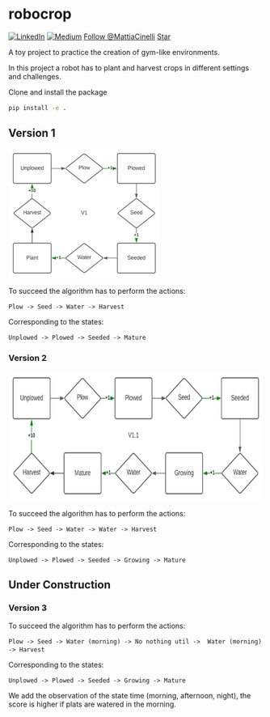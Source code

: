 # robocrop
[![LinkedIn](https://img.shields.io/badge/LinkedIn-MattiaCinelli-blue?style=flat-square&logo=linkedin)](https://www.linkedin.com/in/mattia-cinelli-b8a06879/)
[![Medium](https://img.shields.io/badge/Medium-MattiaCinelli-green?style=flat-square&logo=medium)](https://mattia-cinelli.medium.com/)
<a class="github-button" href="https://github.com/MattiaCinelli" aria-label="Follow @MattiaCinelli on GitHub">Follow @MattiaCinelli</a>
<a class="github-button" href="https://github.com/MattiaCinelli/robocrop" data-icon="octicon-star" aria-label="Star MattiaCinelli/robocrop on GitHub">Star</a>

A toy project to practice the creation of gym-like environments. 

In this project a robot has to plant and harvest crops in different settings and challenges.

Clone and install the package
```bash
pip install -e .
```


## Version 1
<img src="commons\RobocropV1.svg" width=300 height=256 align='centre'>

To succeed the algorithm has to perform the actions:
```
Plow -> Seed -> Water -> Harvest
```
Corresponding to the states:
```
Unplowed -> Plowed -> Seeded -> Mature
```



### Version 2
<img src="commons\RobocropV1.1.svg" width=550 height=256 align='centre'>

To succeed the algorithm has to perform the actions:
```
Plow -> Seed -> Water -> Water -> Harvest
```
Corresponding to the states:
```
Unplowed -> Plowed -> Seeded -> Growing -> Mature
```

## Under Construction
### Version 3

To succeed the algorithm has to perform the actions:
```
Plow -> Seed -> Water (morning) -> No nothing util ->  Water (morning) -> Harvest
```
Corresponding to the states:
```
Unplowed -> Plowed -> Seeded -> Growing -> Mature
```

We add the observation of the state time (morning, afternoon, night), the score is higher if plats are watered in the morning.